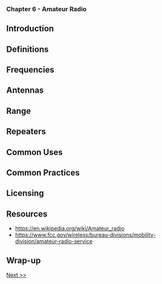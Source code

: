 ### Chapter 6 - Amateur Radio
## Introduction
## Definitions
## Frequencies
## Antennas
## Range
## Repeaters
## Common Uses
## Common Practices
## Licensing
## Resources

* https://en.wikipedia.org/wiki/Amateur_radio
* https://www.fcc.gov/wireless/bureau-divisions/mobility-division/amateur-radio-service

## Wrap-up

[Next >>](020-chapter-01.md)
